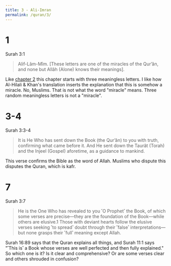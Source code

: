 ```yaml
---
title: 3 - Ali-Imran 
permalink: /quran/3/
---
```


# 1

Surah 3:1

> Alif-Lâm-Mîm. [These letters are one of the miracles of the Qur’ân, and none but Allâh (Alone) knows their meanings].

Like [chapter 2](/quran-2/) this chapter starts with three meaningless letters. I like how Al-Hilali & Khan's translation inserts the explanation that this is somehow a miracle. No, Muslims. That is not what the word "miracle" means. Three random meaningless letters is not a "miracle". 

# 3-4

Surah 3:3-4

> It is He Who has sent down the Book (the Qur’ân) to you with truth, confirming what came before it. And He sent down the Taurât (Torah) and the Injeel (Gospel) aforetime, as a guidance to mankind. 

This verse confirms the Bible as the word of Allah. Muslims who dispute this disputes the Quran, which is kafr.


# 7

Surah 3:7

> He is the One Who has revealed to you ˹O Prophet˺ the Book, of which some verses are precise—they are the foundation of the Book—while others are elusive.1 Those with deviant hearts follow the elusive verses seeking ˹to spread˺ doubt through their ˹false˺ interpretations—but none grasps their ˹full˺ meaning except Allah.

Surah 16:89 says that the Quran explains all things, and Surah 11:1 says "˹This is˺ a Book whose verses are well perfected and then fully explained." So which one is it? Is it clear and comprehensive? Or are some verses clear and others shrouded in confusion?